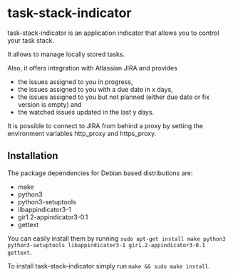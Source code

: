 # task-stack-indicator

task-stack-indicator is an application indicator that allows you to control your task stack.

It allows to manage locally stored tasks.

Also, it offers integration with Atlassian JIRA and provides
- the issues assigned to you in progress,
- the issues assigned to you with a due date in x days,
- the issues assigned to you but not planned (either due date or fix version is empty) and
- the watched issues updated in the last y days.

It is possible to connect to JIRA from behind a proxy by setting the environment variables http_proxy and https_proxy.

## Installation

The package dependencies for Debian based distributions are:
- make
- python3
- python3-setuptools
- libappindicator3-1
- gir1.2-appindicator3-0.1
- gettext

You can easily install them by running `sudo apt-get install make python3 python3-setuptools libappindicator3-1 gir1.2-appindicator3-0.1 gettext`.

To install task-stack-indicator simply run `make && sudo make install`.
